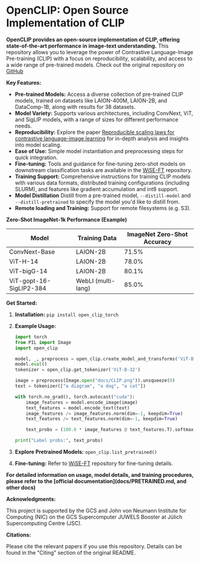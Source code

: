 # OpenCLIP: Open Source Implementation of CLIP

**OpenCLIP provides an open-source implementation of CLIP, offering state-of-the-art performance in image-text understanding.** This repository allows you to leverage the power of Contrastive Language-Image Pre-training (CLIP) with a focus on reproducibility, scalability, and access to a wide range of pre-trained models. Check out the original repository on [GitHub](https://github.com/mlfoundations/open_clip)

**Key Features:**

*   **Pre-trained Models:** Access a diverse collection of pre-trained CLIP models, trained on datasets like LAION-400M, LAION-2B, and DataComp-1B, along with results for 38 datasets.
*   **Model Variety:** Supports various architectures, including ConvNext, ViT, and SigLIP models, with a range of sizes for different performance needs.
*   **Reproducibility:**  Explore the paper [Reproducible scaling laws for contrastive language-image learning](https://arxiv.org/abs/2212.07143) for in-depth analysis and insights into model scaling.
*   **Ease of Use:** Simple model instantiation and preprocessing steps for quick integration.
*   **Fine-tuning:**  Tools and guidance for fine-tuning zero-shot models on downstream classification tasks are available in the [WiSE-FT](https://github.com/mlfoundations/wise-ft) repository.
*   **Training Support:** Comprehensive instructions for training CLIP models with various data formats, distributed training configurations (including SLURM), and features like gradient accumulation and int8 support.
*   **Model Distillation**  Distill from a pre-trained model, `--distill-model` and `--distill-pretrained` to specify the model you'd like to distill from.
*   **Remote loading and Training:**  Support for remote filesystems (e.g. S3).

**Zero-Shot ImageNet-1k Performance (Example)**

| Model             | Training Data | ImageNet Zero-Shot Accuracy |
| ----------------- | ------------- | --------------------------- |
| ConvNext-Base     | LAION-2B      | 71.5%                       |
| ViT-H-14          | LAION-2B      | 78.0%                       |
| ViT-bigG-14       | LAION-2B      | 80.1%                       |
| ViT-gopt-16-SigLIP2-384 | WebLI (multi-lang) | 85.0%                       |

**Get Started:**

1.  **Installation:** `pip install open_clip_torch`
2.  **Example Usage:**

    ```python
    import torch
    from PIL import Image
    import open_clip

    model, _, preprocess = open_clip.create_model_and_transforms('ViT-B-32', pretrained='laion2b_s34b_b79k')
    model.eval()
    tokenizer = open_clip.get_tokenizer('ViT-B-32')

    image = preprocess(Image.open("docs/CLIP.png")).unsqueeze(0)
    text = tokenizer(["a diagram", "a dog", "a cat"])

    with torch.no_grad(), torch.autocast("cuda"):
        image_features = model.encode_image(image)
        text_features = model.encode_text(text)
        image_features /= image_features.norm(dim=-1, keepdim=True)
        text_features /= text_features.norm(dim=-1, keepdim=True)

        text_probs = (100.0 * image_features @ text_features.T).softmax(dim=-1)

    print("Label probs:", text_probs)
    ```
3.  **Explore Pretrained Models:** `open_clip.list_pretrained()`
4.  **Fine-tuning:** Refer to [WiSE-FT](https://github.com/mlfoundations/wise-ft) repository for fine-tuning details.

**For detailed information on usage, model details, and training procedures, please refer to the [official documentation](docs/PRETRAINED.md, and other docs)**

**Acknowledgments:**

This project is supported by the GCS and John von Neumann Institute for Computing (NIC) on the GCS Supercomputer JUWELS Booster at Jülich Supercomputing Centre (JSC).

**Citations:**

Please cite the relevant papers if you use this repository. Details can be found in the "Citing" section of the original README.